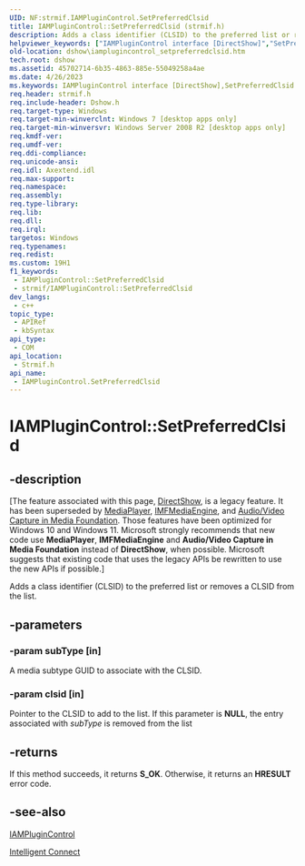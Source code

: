 ```yaml
---
UID: NF:strmif.IAMPluginControl.SetPreferredClsid
title: IAMPluginControl::SetPreferredClsid (strmif.h)
description: Adds a class identifier (CLSID) to the preferred list or removes a CLSID from the list. (IAMPluginControl.SetPreferredClsid)
helpviewer_keywords: ["IAMPluginControl interface [DirectShow]","SetPreferredClsid method","IAMPluginControl.SetPreferredClsid","IAMPluginControl::SetPreferredClsid","SetPreferredClsid","SetPreferredClsid method [DirectShow]","SetPreferredClsid method [DirectShow]","IAMPluginControl interface","dshow.iamplugincontrol_setpreferredclsid","strmif/IAMPluginControl::SetPreferredClsid"]
old-location: dshow\iamplugincontrol_setpreferredclsid.htm
tech.root: dshow
ms.assetid: 45702714-6b35-4863-885e-55049258a4ae
ms.date: 4/26/2023
ms.keywords: IAMPluginControl interface [DirectShow],SetPreferredClsid method, IAMPluginControl.SetPreferredClsid, IAMPluginControl::SetPreferredClsid, SetPreferredClsid, SetPreferredClsid method [DirectShow], SetPreferredClsid method [DirectShow],IAMPluginControl interface, dshow.iamplugincontrol_setpreferredclsid, strmif/IAMPluginControl::SetPreferredClsid
req.header: strmif.h
req.include-header: Dshow.h
req.target-type: Windows
req.target-min-winverclnt: Windows 7 [desktop apps only]
req.target-min-winversvr: Windows Server 2008 R2 [desktop apps only]
req.kmdf-ver: 
req.umdf-ver: 
req.ddi-compliance: 
req.unicode-ansi: 
req.idl: Axextend.idl
req.max-support: 
req.namespace: 
req.assembly: 
req.type-library: 
req.lib: 
req.dll: 
req.irql: 
targetos: Windows
req.typenames: 
req.redist: 
ms.custom: 19H1
f1_keywords:
 - IAMPluginControl::SetPreferredClsid
 - strmif/IAMPluginControl::SetPreferredClsid
dev_langs:
 - c++
topic_type:
 - APIRef
 - kbSyntax
api_type:
 - COM
api_location:
 - Strmif.h
api_name:
 - IAMPluginControl.SetPreferredClsid
---
```


# IAMPluginControl::SetPreferredClsid


## -description

\[The feature associated with this page, [DirectShow](/windows/win32/directshow/directshow), is a legacy feature. It has been superseded by [MediaPlayer](/uwp/api/Windows.Media.Playback.MediaPlayer), [IMFMediaEngine](/windows/win32/api/mfmediaengine/nn-mfmediaengine-imfmediaengine), and [Audio/Video Capture in Media Foundation](windows/win32/medfound/audio-video-capture-in-media-foundation). Those features have been optimized for Windows 10 and Windows 11. Microsoft strongly recommends that new code use **MediaPlayer**, **IMFMediaEngine** and **Audio/Video Capture in Media Foundation** instead of **DirectShow**, when possible. Microsoft suggests that existing code that uses the legacy APIs be rewritten to use the new APIs if possible.\]

Adds a class identifier (CLSID) to the preferred list or removes a CLSID from the list.

## -parameters

### -param subType [in]

A media subtype GUID to associate with the CLSID.

### -param clsid [in]

Pointer to the CLSID to add to the list. If this parameter is <b>NULL</b>, the entry associated with <i>subType</i> is removed from the list

## -returns

If this method succeeds, it returns <b>S_OK</b>. Otherwise, it returns an <b>HRESULT</b> error code.

## -see-also

<a href="/windows/desktop/api/strmif/nn-strmif-iamplugincontrol">IAMPluginControl</a>



<a href="/windows/desktop/DirectShow/intelligent-connect">Intelligent Connect</a>
